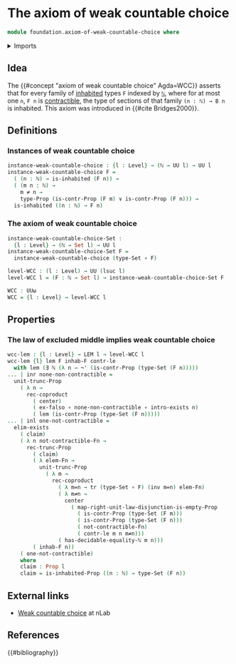 # The axiom of weak countable choice

```agda
module foundation.axiom-of-weak-countable-choice where
```

<details><summary>Imports</summary>

```agda
open import elementary-number-theory.equality-natural-numbers
open import elementary-number-theory.natural-numbers

open import foundation.contractible-types
open import foundation.coproduct-types
open import foundation.disjunction
open import foundation.empty-types
open import foundation.existential-quantification
open import foundation.function-types
open import foundation.identity-types
open import foundation.inhabited-types
open import foundation.law-of-excluded-middle
open import foundation.negated-equality
open import foundation.negation
open import foundation.propositional-truncations
open import foundation.propositions
open import foundation.sets
open import foundation.transport-along-identifications
open import foundation.universe-levels
```

</details>

## Idea

The {{#concept "axiom of weak countable choice" Agda=WCC}} asserts that for
every family of [inhabited](foundation.inhabited-types.md) types `F` indexed by
[`ℕ`](elementary-number-theory.natural-numbers.md), where for at most one `n`,
`F n` is [contractible](foundation.contractible-types.md), the type of sections
of that family `(n : ℕ) → B n` is inhabited. This axiom was introduced in
{{#cite Bridges2000}}.

## Definitions

### Instances of weak countable choice

```agda
instance-weak-countable-choice : {l : Level} → (ℕ → UU l) → UU l
instance-weak-countable-choice F =
  ( (n : ℕ) → is-inhabited (F n)) →
  ( (m n : ℕ) →
    m ≠ n →
    type-Prop (is-contr-Prop (F m) ∨ is-contr-Prop (F n))) →
  is-inhabited ((n : ℕ) → F n)
```

### The axiom of weak countable choice

```agda
instance-weak-countable-choice-Set :
  {l : Level} → (ℕ → Set l) → UU l
instance-weak-countable-choice-Set F =
  instance-weak-countable-choice (type-Set ∘ F)

level-WCC : (l : Level) → UU (lsuc l)
level-WCC l = (F : ℕ → Set l) → instance-weak-countable-choice-Set F

WCC : UUω
WCC = {l : Level} → level-WCC l
```

## Properties

### The law of excluded middle implies weak countable choice

```agda
wcc-lem : {l : Level} → LEM l → level-WCC l
wcc-lem {l} lem F inhab-F contr-le
  with lem (∃ ℕ (λ n → ¬' (is-contr-Prop (type-Set (F n)))))
... | inr none-non-contractible =
  unit-trunc-Prop
    ( λ n →
      rec-coproduct
        ( center)
        ( ex-falso ∘ none-non-contractible ∘ intro-exists n)
        ( lem (is-contr-Prop (type-Set (F n)))))
... | inl one-not-contractible =
  elim-exists
    ( claim)
    ( λ n not-contractible-Fn →
      rec-trunc-Prop
        ( claim)
        ( λ elem-Fn →
          unit-trunc-Prop
            ( λ m →
              rec-coproduct
                ( λ m=n → tr (type-Set ∘ F) (inv m=n) elem-Fn)
                ( λ m≠n →
                  center
                    ( map-right-unit-law-disjunction-is-empty-Prop
                      ( is-contr-Prop (type-Set (F m)))
                      ( is-contr-Prop (type-Set (F n)))
                      ( not-contractible-Fn)
                      ( contr-le m n m≠n)))
                ( has-decidable-equality-ℕ m n)))
        ( inhab-F n))
    ( one-not-contractible)
    where
    claim : Prop l
    claim = is-inhabited-Prop ((n : ℕ) → type-Set (F n))
```

## External links

- [Weak countable choice](https://ncatlab.org/nlab/show/countable+choice#WCC) at
  nLab

## References

{{#bibliography}}
